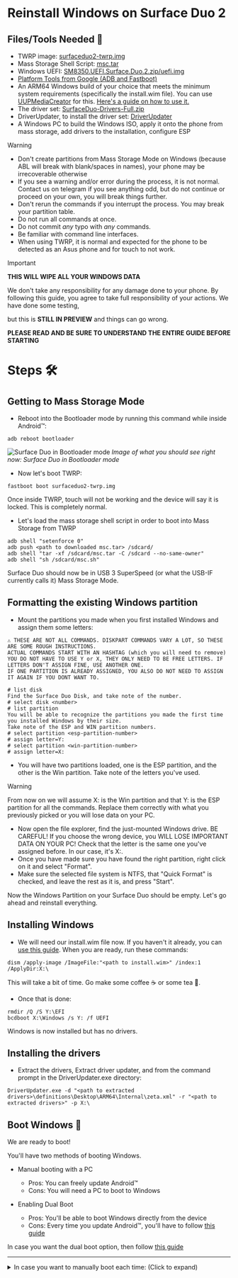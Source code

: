 # Reinstall Windows on Surface Duo 2

## Files/Tools Needed 📃

- TWRP image: [surfaceduo2-twrp.img](https://github.com/WOA-Project/SurfaceDuo-Guides/raw/main/InstallWindows/Files/surfaceduo2-twrp.img)
- Mass Storage Shell Script: [msc.tar](https://github.com/WOA-Project/SurfaceDuo-Guides/raw/main/InstallWindows/Files/msc.tar)
- Windows UEFI: [SM8350.UEFI.Surface.Duo.2.zip/uefi.img](https://github.com/WOA-Project/SurfaceDuoPkg/releases/)
- [Platform Tools from Google (ADB and Fastboot)](https://developer.android.com/studio/releases/platform-tools)
- An ARM64 Windows build of your choice that meets the minimum system requirements (specifically the install.wim file). You can use [UUPMediaCreator](https://github.com/gus33000/UUPMediaCreator) for this. [Here's a guide on how to use it.](https://github.com/WOA-Project/SurfaceDuo-Guides/blob/main/InstallWindows/ISO/GetWindows.md)
- The driver set: [SurfaceDuo-Drivers-Full.zip](https://github.com/WOA-Project/SurfaceDuo-Drivers/releases/)
- DriverUpdater, to install the driver set: [DriverUpdater](https://github.com/WOA-Project/DriverUpdater/releases/)
- A Windows PC to build the Windows ISO, apply it onto the phone from mass storage, add drivers to the installation, configure ESP

> [!WARNING]
> - Don't create partitions from Mass Storage Mode on Windows (because ABL will break with blank/spaces in names), your phone may be irrecoverable otherwise
> - If you see a warning and/or error during the process, it is not normal. Contact us on telegram if you see anything odd, but do not continue or proceed on your own, you will break things further.
> - Don't rerun the commands if you interrupt the process. You may break your partition table.
> - Do not run all commands at once.
> - Do not commit *any* typo with *any* commands.
> - Be familiar with command line interfaces.
> - When using TWRP, it is normal and expected for the phone to be detected as an Asus phone and for touch to not work.

> [!IMPORTANT]
> **THIS WILL WIPE ALL YOUR WINDOWS DATA**
>
> We don't take any responsibility for any damage done to your phone. By following this guide, you agree to take full responsibility of your actions. We have done some testing,
>
> but this is **STILL IN PREVIEW** and things can go wrong.

**PLEASE READ AND BE SURE TO UNDERSTAND THE ENTIRE GUIDE BEFORE STARTING**

# Steps 🛠️

## Getting to Mass Storage Mode

- Reboot into the Bootloader mode by running this command while inside Android™:

```batch
adb reboot bootloader
```

![Surface Duo in Bootloader mode](https://github.com/WOA-Project/SurfaceDuo-Guides/assets/3755345/eb19d500-4849-4ded-bd0c-894e4ac56486)
_Image of what you should see right now: Surface Duo in Bootloader mode_

- Now let's boot TWRP:

```batch
fastboot boot surfaceduo2-twrp.img
```

Once inside TWRP, touch will not be working and the device will say it is locked. This is completely normal.
- Let's load the mass storage shell script in order to boot into Mass Storage from TWRP

```batch
adb shell "setenforce 0"
adb push <path to downloaded msc.tar> /sdcard/
adb shell "tar -xf /sdcard/msc.tar -C /sdcard --no-same-owner"
adb shell "sh /sdcard/msc.sh"
```

Surface Duo should now be in USB 3 SuperSpeed (or what the USB-IF currently calls it) Mass Storage Mode.

## Formatting the existing Windows partition

- Mount the partitions you made when you first installed Windows and assign them some letters:

```batch
⚠️ THESE ARE NOT ALL COMMANDS. DISKPART COMMANDS VARY A LOT, SO THESE ARE SOME ROUGH INSTRUCTIONS.
ACTUAL COMMANDS START WITH AN HASHTAG (which you will need to remove)
YOU DO NOT HAVE TO USE Y or X, THEY ONLY NEED TO BE FREE LETTERS. IF LETTERS DON'T ASSIGN FINE, USE ANOTHER ONE.
IF ONE PARTITION IS ALREADY ASSIGNED, YOU ALSO DO NOT NEED TO ASSIGN IT AGAIN IF YOU DONT WANT TO.

# list disk
Find the Surface Duo Disk, and take note of the number.
# select disk <number>
# list partition
You will be able to recognize the partitions you made the first time you installed Windows by their size.
Take note of the ESP and WIN partition numbers.
# select partition <esp-partition-number>
# assign letter=Y:
# select partition <win-partition-number>
# assign letter=X:
```

- You will have two partitions loaded, one is the ESP partition, and the other is the Win partition. Take note of the letters you've used.

> [!WARNING]
> From now on we will assume X: is the Win partition and that Y: is the ESP partition for all the commands. Replace them correctly with what you previously picked or you will lose data on your PC.

- Now open the file explorer, find the just-mounted Windows drive. BE CAREFUL! If you choose the wrong device, you WILL LOSE IMPORTANT DATA ON YOUR PC! Check that the letter is the same one you've assigned before. In our case, it's X:\.
- Once you have made sure you have found the right partition, right click on it and select "Format".
- Make sure the selected file system is NTFS, that "Quick Format" is checked, and leave the rest as it is, and press "Start".

Now the Windows Partition on your Surface Duo should be empty. Let's go ahead and reinstall everything.

## Installing Windows

- We will need our install.wim file now. If you haven't it already, you can [use this guide](https://github.com/WOA-Project/SurfaceDuo-Guides/blob/main/InstallWindows/ISO/GetWindows.md). When you are ready, run these commands:

```batch
dism /apply-image /ImageFile:"<path to install.wim>" /index:1 /ApplyDir:X:\
```

This will take a bit of time. Go make some coffee ☕ or some tea 🍵.

- Once that is done:

```batch
rmdir /Q /S Y:\EFI
bcdboot X:\Windows /s Y: /f UEFI
```

Windows is now installed but has no drivers.

## Installing the drivers

- Extract the drivers, Extract driver updater, and from the command prompt in the DriverUpdater.exe directory:

```batch
DriverUpdater.exe -d "<path to extracted drivers>\definitions\Desktop\ARM64\Internal\zeta.xml" -r "<path to extracted drivers>" -p X:\
```

## Boot Windows 🚀

We are ready to boot!

You'll have two methods of booting Windows.

- Manual booting with a PC
    - Pros: You can freely update Android™
    - Cons: You will need a PC to boot to Windows

- Enabling Dual Boot
    - Pros: You'll be able to boot Windows directly from the device
    - Cons: Every time you update Android™, you'll have to follow [this guide](https://github.com/WOA-Project/SurfaceDuo-Guides/blob/main/InstallWindows/DualBoot-SurfaceDuo.md)

In case you want the dual boot option, then follow [this guide](https://github.com/WOA-Project/SurfaceDuo-Guides/blob/main/InstallWindows/DualBoot-SurfaceDuo.md)

---
<details>
  <summary>In case you want to manually boot each time: (Click to expand)</summary>
  <p>

Reboot your device to the Bootloader mode, using adb or from the recovery.

![Surface Duo in Bootloader mode](https://github.com/WOA-Project/SurfaceDuo-Guides/assets/3755345/eb19d500-4849-4ded-bd0c-894e4ac56486)
_Image of what you should see right now: Surface Duo in Bootloader mode_

Let's boot the UEFI, from a command prompt:

```batch
fastboot boot surfaceduo2-uefi.img
```

This step above will be needed every time you will want to boot Windows and needs to be done from the Bootloader mode.

If you did everything right, Windows will now boot! Enjoy!

**Note:** If the Touch keyboard won't show up in OOBE, touch somewhere else (to let the text box loose focus) and then touch into the text box again. As an alternative, you can use the On-Screen Keyboard.
  </p>
</details>
